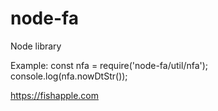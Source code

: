 # node-fa

Node library

Example: 
const nfa = require('node-fa/util/nfa');
console.log(nfa.nowDtStr());


https://fishapple.com